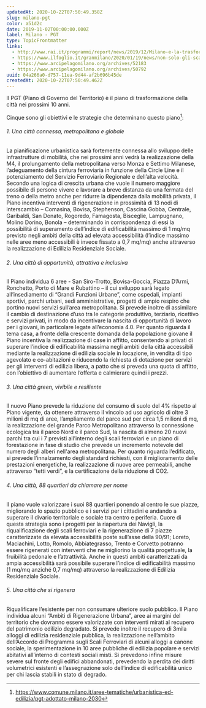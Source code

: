 ```yaml
---
updatedAt: 2020-10-22T07:50:49.358Z
slug: milano-pgt
color: a51d2c
date: 2019-11-02T00:00:00.000Z
label: Milano - PGT
type: TopicFrontmatter
links:
  - http://www.rai.it/programmi/report/news/2019/12/Milano-e-la-trasformazione-urbanistica-degli-ex-scali-ferroviari-e8676230-fc0e-4227-94dc-7dba35b7518d.html
  - https://www.ilfoglio.it/granmilano/2020/01/19/news/non-solo-gli-scali-di-milano-296818/
  - https://www.arcipelagomilano.org/archives/52183
  - https://www.arcipelagomilano.org/archives/50792
uuid: 04a266a0-d757-11ea-9d44-af2b696b45de
createdAt: 2020-10-22T07:50:49.462Z
---
```


Il PGT (Piano di Governo del Territorio) è il piano di trasformazione della città nei prossimi 10 anni.

Cinque sono gli obiettivi e le strategie che determinano questo piano[^pgt-adottato]:

###### 1. Una città connessa, metropolitana e globale

La pianificazione urbanistica sarà fortemente connessa allo sviluppo delle infrastrutture di mobilità, che nei prossimi anni vedrà la realizzazione della M4, il prolungamento della metropolitana verso Monza e Settimo Milanese, l’adeguamento della cintura ferroviaria in funzione della Circle Line e il potenziamento del Servizio Ferroviario Regionale e dell’alta velocità. Secondo una logica di crescita urbana che vuole il numero maggiore possibile di persone vivere e lavorare a breve distanza da una fermata del treno o della metro anche per ridurre la dipendenza dalla mobilità privata, il Piano incentiva interventi di rigenerazione in prossimità di 13 nodi di interscambio – Comasina, Bovisa, Stephenson, Cascina Gobba, Centrale, Garibaldi, San Donato, Rogoredo, Famagosta, Bisceglie, Lampugnano, Molino Dorino, Bonola – determinando in corrispondenza di essi la possibilità di superamento dell’indice di edificabilità massimo di 1 mq/mq previsto negli ambiti della città ad elevata accessibilità (l’indice massimo nelle aree meno accessibili è invece fissato a 0,7 mq/mq) anche attraverso la realizzazione di Edilizia Residenziale Sociale.

###### 2. Una città di opportunità, attrattiva e inclusiva

Il Piano individua 6 aree - San Siro-Trotto, Bovisa-Goccia, Piazza D’Armi, Ronchetto, Porto di Mare e Rubattino – il cui sviluppo sarà legato all’insediamento di “Grandi Funzioni Urbane”, come ospedali, impianti sportivi, parchi urbani, sedi amministrative, progetti di ampio respiro che portino nuovi servizi sull’area metropolitana. Si prevede inoltre di assimilare il cambio di destinazione d’uso tra le categorie produttivo, terziario, ricettivo e servizi privati, in modo da incentivare la nascita di opportunità di lavoro per i giovani, in particolare legate all’economia 4.0. Per quanto riguarda il tema casa, a fronte della crescente domanda della popolazione giovane il Piano incentiva la realizzazione di case in affitto, consentendo ai privati di superare l’indice di edificabilità massima negli ambiti della città accessibili mediante la realizzazione di edilizia sociale in locazione, in vendita di tipo agevolato e co-abitazioni e riducendo la richiesta di dotazione per servizi per gli interventi di edilizia libera, a patto che si preveda una quota di affitto, con l’obiettivo di aumentare l’offerta e calmierare quindi i prezzi.

###### 3. Una città green, vivibile e resiliente

Il nuovo Piano prevede la riduzione del consumo di suolo del 4% rispetto al Piano vigente, da ottenere attraverso il vincolo ad uso agricolo di oltre 3 milioni di mq di aree, l’ampliamento del parco sud per circa 1,5 milioni di mq, la realizzazione del grande Parco Metropolitano attraverso la connessione ecologica tra il parco Nord e il parco Sud, la nascita di almeno 20 nuovi parchi tra cui i 7 previsti all’interno degli scali ferroviari e un piano di forestazione in fase di studio che prevede un incremento notevole del numero degli alberi nell'area metropolitana.
Per quanto riguarda l’edificato, si prevede l’innalzamento degli standard richiesti, con il miglioramento delle prestazioni energetiche, la realizzazione di nuove aree permeabili, anche attraverso “tetti verdi”, e la certificazione della riduzione di CO2.

###### 4. Una città, 88 quartieri da chiamare per nome

Il piano vuole valorizzare i suoi 88 quartieri ponendo al centro le sue piazze, migliorando lo spazio pubblico e i servizi per i cittadini e andando a superare il divario territoriale e sociale tra centro e periferia. Cuore di questa strategia sono i progetti per la riapertura dei Navigli, la riqualificazione degli scali ferroviari e la rigenerazione di 7 piazze caratterizzate da elevata accessibilità poste sull’asse della 90/91; Loreto, Maciachini, Lotto, Romolo, Abbiategrasso, Trento e Corvetto potranno essere rigenerati con interventi che ne migliorino la qualità progettuale, la fruibilità pedonale e l’attrattività. Anche in questi ambiti caratterizzati da ampia accessibilità sarà possibile superare l’indice di edificabilità massimo (1 mq/mq anziché 0,7 mq/mq) attraverso la realizzazione di Edilizia Residenziale Sociale.

###### 5. Una città che si rigenera

Riqualificare l’esistente per non consumare ulteriore suolo pubblico. Il Piano individua alcuni “Ambiti di Rigenerazione Urbana”, aree ai margini del territorio che dovranno essere valorizzate con interventi mirati al recupero del patrimonio edilizio degradato. Si prevede inoltre il recupero di 3mila alloggi di edilizia residenziale pubblica, la realizzazione nell’ambito dell’Accordo di Programma sugli Scali Ferroviari di alcuni alloggi a canone sociale, la sperimentazione in 10 aree pubbliche di edilizia popolare e servizi abitativi all’interno di contesti sociali misti. Si prevedono infine misure severe sul fronte degli edifici abbandonati, prevedendo la perdita dei diritti volumetrici esistenti e l’assegnazione solo dell’indice di edificabilità unico per chi lascia stabili in stato di degrado.

[^pgt-adottato]: https://www.comune.milano.it/aree-tematiche/urbanistica-ed-edilizia/pgt-adottato-milano-2030

